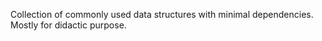 Collection of commonly used data structures
with minimal dependencies. Mostly for didactic
purpose.
